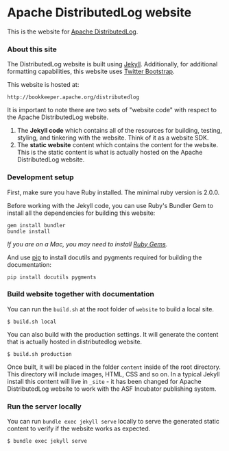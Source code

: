 # Apache DistributedLog website

This is the website for [Apache DistributedLog](http://bookkeeper.apache.org/distributedlog).

### About this site
The DistributedLog website is built using [Jekyll](http://jekyllrb.com/). Additionally,
for additional formatting capabilities, this website uses
[Twitter Bootstrap](http://getbootstrap.com/).

This website is hosted at:

    http://bookkeeper.apache.org/distributedlog

It is important to note there are two sets of "website code"  with respect to
the Apache DistributedLog website.

1. The **Jekyll code** which contains all of the resources for building,
testing, styling, and tinkering with the website. Think of it as a website SDK.
1. The **static website** content which contains the content for the
website. This is the static content is what is actually hosted on the Apache 
DistributedLog website.

### Development setup

First, make sure you have Ruby installed. The minimal ruby version is 2.0.0.

Before working with the Jekyll code, you can use Ruby's Bundler Gem to install all the dependencies for building this website:

    gem install bundler
    bundle install

*If you are on a Mac, you may need to install
[Ruby Gems](https://rubygems.org/pages/download).*

And use [pip](https://pypi.python.org/pypi/pip) to install docutils and pygments required for building the documentation:

    pip install docutils pygments

### Build website together with documentation

You can run the `build.sh` at the root folder of `website` to build a local site.

    $ build.sh local

You can also build with the production settings. It will generate the content that is actually hosted in distributedlog website.

    $ build.sh production

Once built, it will be placed in the folder `content` inside of the root directory.
This directory will include images, HTML, CSS and so on. In a typical Jekyll install
this content will live in `_site` - it has been changed for Apache DistributedLog website
to work with the ASF Incubator publishing system.

### Run the server locally

You can run `bundle exec jekyll serve` locally to serve the generated static content to verify if the website works as expected.

    $ bundle exec jekyll serve


